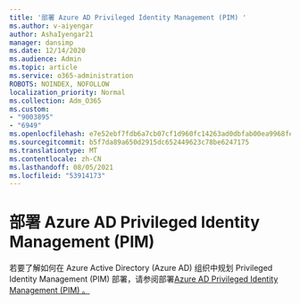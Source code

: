 ```yaml
---
title: '部署 Azure AD Privileged Identity Management (PIM) '
ms.author: v-aiyengar
author: AshaIyengar21
manager: dansimp
ms.date: 12/14/2020
ms.audience: Admin
ms.topic: article
ms.service: o365-administration
ROBOTS: NOINDEX, NOFOLLOW
localization_priority: Normal
ms.collection: Adm_O365
ms.custom:
- "9003895"
- "6949"
ms.openlocfilehash: e7e52ebf7fdb6a7cb07cf1d960fc14263ad0dbfab00ea9968feabbfa4b05c975
ms.sourcegitcommit: b5f7da89a650d2915dc652449623c78be6247175
ms.translationtype: MT
ms.contentlocale: zh-CN
ms.lasthandoff: 08/05/2021
ms.locfileid: "53914173"
---
```

# <a name="deploy-azure-ad-privileged-identity-management-pim"></a>部署 Azure AD Privileged Identity Management (PIM) 

若要了解如何在 Azure Active Directory (Azure AD) 组织中规划 Privileged Identity Management (PIM) 部署，请参阅部署[Azure AD Privileged Identity Management (PIM) 。 ](https://go.microsoft.com/fwlink/?linkid=2132095)